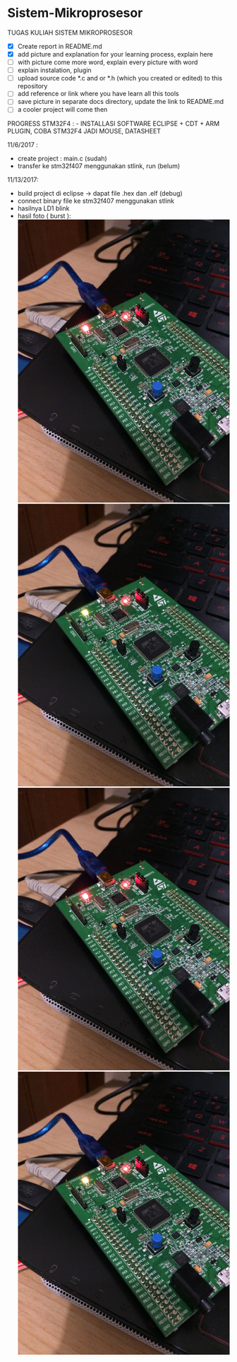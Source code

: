 # Sistem-Mikroprosesor
TUGAS KULIAH SISTEM MIKROPROSESOR

- [x] Create report in README.md
- [x] add picture and explanation for your learning process, explain here  
- [ ] with picture come more word, explain every picture with word  
- [ ] explain instalation, plugin  
- [ ] upload source code *.c and or *.h (which you created or edited) to this repository  
- [ ] add reference or link where you have learn all this tools  
- [ ] save picture in separate docs directory, update the link to README.md  
- [ ] a cooler project will come then  

PROGRESS STM32F4 : - INSTALLASI SOFTWARE ECLIPSE + CDT + ARM PLUGIN, COBA STM32F4 JADI MOUSE, DATASHEET

11/6/2017 : 
- create project : main.c (sudah)
- transfer ke stm32f407 menggunakan stlink, run (belum)

11/13/2017: 
- build project di eclipse -> dapat file .hex dan .elf (debug)
- connect binary file ke stm32f407 menggunakan stlink
- hasilnya LD1 blink
- hasil foto  ( burst ):
            ![LD1 Blink (1)](https://github.com/leonardgozal/Sistem-Mikroprosesor/blob/master/docs/IMG_4585.JPG)
            ![LD1 Blink (2)](https://github.com/leonardgozal/Sistem-Mikroprosesor/blob/master/docs/IMG_4586.JPG)
            ![LD1 Blink (3)](https://github.com/leonardgozal/Sistem-Mikroprosesor/blob/master/docs/IMG_4587.JPG)
            ![LD1 Blink (4)](https://github.com/leonardgozal/Sistem-Mikroprosesor/blob/master/docs/IMG_4588.JPG)
